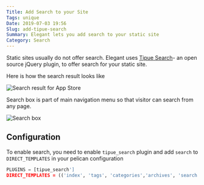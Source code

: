```yaml
---
Title: Add Search to your Site
Tags: unique
Date: 2019-07-03 19:56
Slug: add-tipue-search
Summary: Elegant lets you add search to your static site
Category: Search
---
```


Static sites usually do not offer search. Elegant uses [Tipue
Search](http://www.tipue.com/search/)- an open source jQuery plugin, to offer
search for your static site.

Here is how the search result looks like

![Search result for App Store]({static}/images/elegant-theme_search-result.png)

Search box is part of main navigation menu so that visitor can search from any
page.

![Search box]({static}/images/elegant-theme_search-box.png)

## Configuration

To enable search, you need to enable `tipue_search` plugin and add `search` to `DIRECT_TEMPLATES` in your pelican configuration

```python
PLUGINS = [tipue_search']
DIRECT_TEMPLATES = (('index', 'tags', 'categories','archives', 'search'))
```
